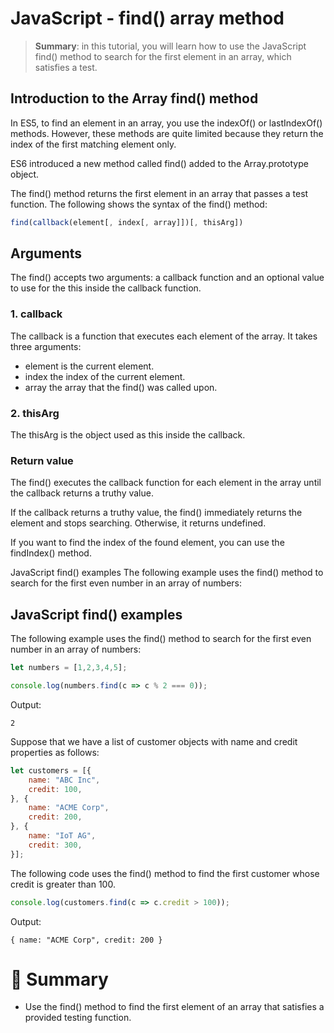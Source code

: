 # JavaScript - find() array method

> __Summary__: in this tutorial, you will learn how to use the JavaScript find() method to search for the first element in an array, which satisfies a test.

## Introduction to the Array find() method

In ES5, to find an element in an array, you use the indexOf() or lastIndexOf() methods. However, these methods are quite limited because they return the index of the first matching element only.

ES6 introduced a new method called find() added to the Array.prototype object.

The find() method returns the first element in an array that passes a test function. The following shows the syntax of the find() method:

```js
find(callback(element[, index[, array]])[, thisArg])
```

## Arguments

The find() accepts two arguments: a callback function and an optional value to use for the this inside the callback function.

### 1. callback

The callback is a function that executes each element of the array. It takes three arguments:

- element is the current element.
- index the index of the current element.
- array the array that the find() was called upon.

### 2. thisArg

The thisArg is the object used as this inside the callback.

### Return value

The find() executes the callback function for each element in the array until the callback returns a truthy value. 

If the callback returns a truthy value, the find() immediately returns the element and stops searching. Otherwise, it returns undefined.

If you want to find the index of the found element, you can use the findIndex() method.

JavaScript find() examples
The following example uses the find() method to search for the first even number in an array of numbers:

## JavaScript find() examples

The following example uses the find() method to search for the first even number in an array of numbers:

```js
let numbers = [1,2,3,4,5];

console.log(numbers.find(c => c % 2 === 0));
```

Output:

```
2
```

Suppose that we have a list of customer objects with name and credit properties as follows:

```js
let customers = [{
    name: "ABC Inc",
    credit: 100,
}, {
    name: "ACME Corp",
    credit: 200,
}, {
    name: "IoT AG",
    credit: 300,
}];
```

The following code uses the find() method to find the first customer whose credit is greater than 100.

```js
console.log(customers.find(c => c.credit > 100));
```

Output:

```
{ name: "ACME Corp", credit: 200 }
```

# :memo: Summary

- Use the find() method to find the first element of an array that satisfies a provided testing function.
